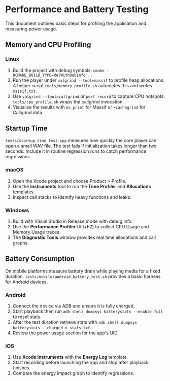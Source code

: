 # Performance and Battery Testing

This document outlines basic steps for profiling the application and measuring power usage.

## Memory and CPU Profiling

### Linux
1. Build the project with debug symbols: `cmake -DCMAKE_BUILD_TYPE=RelWithDebInfo ..`
2. Run the player under `valgrind --tool=massif` to profile heap allocations. A helper script `tools/memory_profile.sh` automates this and writes `massif.txt`.
3. Use `valgrind --tool=callgrind` or `perf record` to capture CPU hotspots. `tools/cpu_profile.sh` wraps the callgrind invocation.
4. Visualise the results with `ms_print` for Massif or `kcachegrind` for Callgrind data.

## Startup Time

`tests/startup_time_test.cpp` measures how quickly the core player can open a
small WAV file. The test fails if initialization takes longer than two seconds.
Include it in routine regression runs to catch performance regressions.

### macOS
1. Open the Xcode project and choose Product > Profile.
2. Use the **Instruments** tool to run the **Time Profiler** and **Allocations** templates.
3. Inspect call stacks to identify heavy functions and leaks.

### Windows
1. Build with Visual Studio in Release mode with debug info.
2. Use the **Performance Profiler** (Alt+F2) to collect CPU Usage and Memory Usage traces.
3. The **Diagnostic Tools** window provides real time allocations and call graphs.

## Battery Consumption

On mobile platforms measure battery drain while playing media for a fixed duration. `tests/mobile/android_battery_test.sh` provides a basic harness for Android devices.

### Android
1. Connect the device via ADB and ensure it is fully charged.
2. Start playback then run `adb shell dumpsys batterystats --enable full` to reset stats.
3. After the test duration retrieve stats with `adb shell dumpsys batterystats --charged > stats.txt`.
4. Review the power usage section for the app's UID.

### iOS
1. Use **Xcode Instruments** with the **Energy Log** template.
2. Start recording before launching the app and stop after playback finishes.
3. Compare the energy impact graph to identify regressions.
